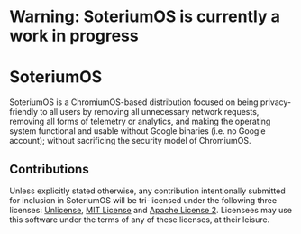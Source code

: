 # Warning: SoteriumOS is currently a work in progress

# SoteriumOS

SoteriumOS is a ChromiumOS-based distribution focused on being privacy-friendly to all users by removing all unnecessary network requests, removing all forms of telemetry or analytics, and making the operating system functional and usable without Google binaries (i.e. no Google account); without sacrificing the security model of ChromiumOS. 

## Contributions
Unless explicitly stated otherwise, any contribution intentionally submitted for inclusion in SoteriumOS will be tri-licensed under the following three licenses: [Unlicense](https://github.com/dantiodev/soteriumos/blob/main/LICENSE-UNLICENSE), [MIT License](https://github.com/dantiodev/soteriumos/blob/main/LICENSE-MIT) and [Apache License 2](https://github.com/dantiodev/soteriumos/blob/main/LICENSE-APACHE-2). Licensees may use this software under the terms of any of these licenses, at their leisure.
